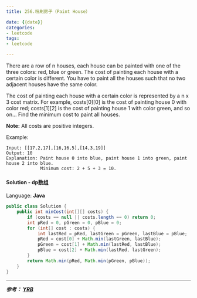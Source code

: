 ```yaml
---
title: 256.粉刷房子（Paint House）

date: {{date}}
categories:
- leetcode
tags:
- leetcode

---
```

There are a row of n houses, each house can be painted with one of the three colors: red, blue or green. The cost of painting each house with a certain color is different. You have to paint all the houses such that no two adjacent houses have the same color.

The cost of painting each house with a certain color is represented by a n x 3 cost matrix. For example, costs[0][0] is the cost of painting house 0 with color red; costs[1][2] is the cost of painting house 1 with color green, and so on... Find the minimum cost to paint all houses.

**Note:**
All costs are positive integers.

Example:
```
Input: [[17,2,17],[16,16,5],[14,3,19]]
Output: 10
Explanation: Paint house 0 into blue, paint house 1 into green, paint house 2 into blue.
             Minimum cost: 2 + 5 + 3 = 10.
```

#### Solution - dp数组

Language: **Java**

```java
public class Solution {
    public int minCost(int[][] costs) {
        if (costs == null || costs.length == 0) return 0;
        int pRed = 0, pGreen = 0, pBlue = 0;
        for (int[] cost : costs) {
            int lastRed = pRed, lastGreen = pGreen, lastBlue = pBlue;
            pRed = cost[0] + Math.min(lastGreen, lastBlue);
            pGreen = cost[1] + Math.min(lastRed, lastBlue);
            pBlue = cost[2] + Math.min(lastRed, lastGreen);
        }
        return Math.min(pRed, Math.min(pGreen, pBlue));
    }
}
```


---
***参考：
[YRB](https://www.cnblogs.com/yrbbest/p/5014958.html)***
